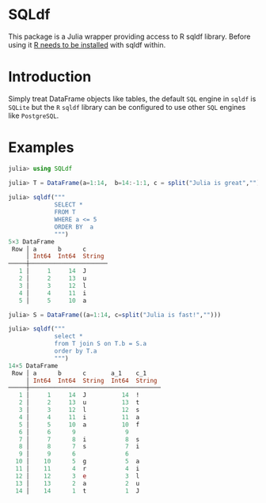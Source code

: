 # SQLdf

This package is a Julia wrapper providing access to R sqldf library. Before using it [R needs to be
installed](https://juliainterop.github.io/RCall.jl/stable/installation/) with sqldf within.


# Introduction

Simply treat DataFrame objects like tables, the default `SQL` engine in `sqldf` is `SQLite` but the `R` `sqldf` library can be configured to use other `SQL` engines like `PostgreSQL`.

# Examples

```julia 
julia> using SQLdf

julia> T = DataFrame(a=1:14,  b=14:-1:1, c = split("Julia is great",""))
    
julia> sqldf("""
             SELECT * 
             FROM T
             WHERE a <= 5
             ORDER BY  a
             """)
5×3 DataFrame
 Row │ a      b      c      
     │ Int64  Int64  String 
─────┼──────────────────────
   1 │     1     14  J
   2 │     2     13  u
   3 │     3     12  l
   4 │     4     11  i
   5 │     5     10  a

julia> S = DataFrame((a=1:14, c=split("Julia is fast!","")))

julia> sqldf("""
             select * 
             from T join S on T.b = S.a
             order by T.a
             """)
14×5 DataFrame
 Row │ a      b      c       a_1    c_1    
     │ Int64  Int64  String  Int64  String 
─────┼─────────────────────────────────────
   1 │     1     14  J          14  !
   2 │     2     13  u          13  t
   3 │     3     12  l          12  s
   4 │     4     11  i          11  a
   5 │     5     10  a          10  f
   6 │     6      9              9
   7 │     7      8  i           8  s
   8 │     8      7  s           7  i
   9 │     9      6              6
  10 │    10      5  g           5  a
  11 │    11      4  r           4  i
  12 │    12      3  e           3  l
  13 │    13      2  a           2  u
  14 │    14      1  t           1  J
```

